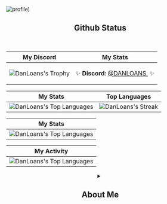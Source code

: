 ![profile)](https://github.com/DANLOANS/DANLOANS/blob/main/images/wa1.gif)

  <div align="center">

 <h2>Github  Status</h2><br>
 
| My Discord | My Stats |
|---|---|
| ![DanLoans's Trophy](https://lanyard.cnrad.dev/api/600994658641772544) |  <p>✨ <b>Discord:</b> <a href='https://discord.com/users/600994658641772544'>@DANLOANS.</a> ✨</p> |

| My Stats |Top Languages |
|---|---|
| ![DanLoans's Top Languages](https://github-readme-stats.vercel.app/api?username=DanLoans&show_icons=true&count_private=true&hide_border=true&title_color=e0e0e0&icon_color=e0e0e0&text_color=c9d1d9&bg_color=0d1117) | ![DanLoans's Streak](https://github-readme-stats.vercel.app/api/top-langs/?username=DanLoans&langs_count=10&title_color=ee0e0e0&text_color=ffffff&icon_color=ee0e0e0&bg_color=1c1917&hide_border=true&locale=en&custom_title=Top%20%Languages) |

| My Stats |
|---|
|![DanLoans's Top Languages](https://streak-stats.demolab.com/?user=DanLoans&theme=github-dark-dimmed) |

| My Activity |
|---|
|![DanLoans's Top Languages](https://github-readme-activity-graph.vercel.app/graph?username=DanLoans&custom_title=Supun's%20GitHub%20Activity%20Graph&bg_color=2D2D2D&color=FFFFFF&line=FFFFFF&point=FFFFFF&area_color=FFFFFF&title_color=FFFFFF&area=true) |


<details> 
  <summary><h2> About Me </h2></summary>
  <h3> About Me </h3>

| My Name is DanLoans |
|---|
| <li> I will be the person who will be doing a project about Discord bot.</li> |
| <li> I'm more comfortable with JS than any other language except HTML.</li> |
| <li> And if you're interested in my project, you can develop it, but you can't sell it.</li> |

<details> 
  <summary><h2> Languages ​​and tools </h2></summary>
  <h3> Languages ​​and tools </h3>

| Languages ​​and tools |  |
|---|---|
| <li> Programming Languages: JavaScript, TypeScript, PHP, Java, C#, C, SQL </li> | ![DanLoans's Stats](https://skillicons.dev/icons?i=js,html,css) |
| <li> Frameworks: Node.js, Discord.js, Bootstrap </li> | ![DanLoans's Stats](https://skillicons.dev/icons?i=discordjs,bootstrap,npm) |
| <li> Tools: Git, rust </li> | ![DanLoans's Stats](https://skillicons.dev/icons?i=git,rust) |
| <li> IDEs: Visual Studio Code, Visual Studio, Android Studio </li> | ![DanLoans's Stats](https://skillicons.dev/icons?i=vscode,visualstudio,arduino) |
| <li> Etc: Cloudflare, Vercel, Railway, AWS, Grafana, MariaDB </li> | 
| <li>Currently Learning: Elixir, C++, Flutter, Next.js, Svelte </li> | 

<details> 
  <summary><h2> Repositories </h2></summary>
  <h3> Repositories </h3>

  |  |  |
|---|---|
| <a align="left" href="https://github.com/DANLOANS/Discord-Bot-DM-Mail" title="DanLoans"><img align="left" height="115" src="https://github-readme-stats.vercel.app/api/pin/?username=DanLoans&repo=Discord-Bot-DM-Mail&theme=react&border_color=#FFFFFF&border_radius=10"></a> | <a align="left" href="https://github.com/DANLOANS/Discord-Bot-Chat-Use-Database" title="DanLoans"><img align="left" height="115" src="https://github-readme-stats.vercel.app/api/pin/?username=DanLoans&repo=Discord-Bot-Chat-Use-Database&theme=react&border_color=#FFFFFF&border_radius=10"></a> |
| <a align="left" href="https://github.com/DANLOANS/Discord-Bot-DM-txt" title="DanLoans"><img align="left" height="115" src="https://github-readme-stats.vercel.app/api/pin/?username=DanLoans&repo=Discord-Bot-DM-txt&theme=react&border_color=#FFFFFF&border_radius=10"></a> | <a align="left" href="https://github.com/DANLOANS/Discord-Bot-Chat-GPT" title="DanLoans"><img align="left" height="115" src="https://github-readme-stats.vercel.app/api/pin/?username=DanLoans&repo=Discord-Bot-Chat-GPT&theme=react&border_color=#FFFFFF&border_radius=10"></a> |
| <a align="left" href="https://github.com/DANLOANS/Discord-Bot-Verify" title="DanLoans"><img align="left" height="115" src="https://github-readme-stats.vercel.app/api/pin/?username=DanLoans&repo=Discord-Bot-Verify&theme=react&border_color=#FFFFFF&border_radius=10"></a> | <a align="left" href="https://github.com/DANLOANS/Discord-Status-" title="DanLoans"><img align="left" height="115" src="https://github-readme-stats.vercel.app/api/pin/?username=DanLoans&repo=Discord-Status-&theme=react&border_color=#FFFFFF&border_radius=10"></a> |
| <a align="left" href="https://github.com/DANLOANS/website-templates-" title="DanLoans"><img align="left" height="115" src="https://github-readme-stats.vercel.app/api/pin/?username=DanLoans&repo=website-templates-&theme=react&border_color=#FFFFFF&border_radius=10"></a> |  <a align="left" href="https://github.com/DANLOANS/-4-menu-web-templates" title="DanLoans"><img align="left" height="115" src="https://github-readme-stats.vercel.app/api/pin/?username=DanLoans&repo=-4-menu-web-templates&theme=react&border_color=#FFFFFF&border_radius=10"></a> |
|  |  |
|  |  |





  
<!-- Social icons section -->


   

---


  

  
